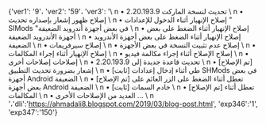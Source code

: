 {'ver1': '9'، 'ver2': '59'، 'ver3': '\ n • تحديث لنسخة الماركت 2.20.193.9 \ n • إصلاح ظهور إشعار بإصداره تحديث \ n • إصلاح الإنهيار أثناء الدخول للإعدادات " SIMods "في بعض أجهزة أندرويد الضعيفة \ n • إصلاح الإنهيار أثناء الضغط على بعض أجهزة الأندرويد الضعيفة \ n • إصلاح الإنهيار أثناء الضغط على بعض أجهزة الأندرويد الضعيفة \ n • إصلاح سيرفريمات \ n • إصلاح عدم تثبيت النسخة في بعض الأجهزة \ n • إصلاح الإنهيار أثناء إجراء المكالمات \ n • إصلاح الإصلاح أثناء إجراء مكالمة فيديو \ n • إصلاحات إصلاحات أخرى \ n • تحديث قاعدة جديدة إلى 2.20.193.9 \ n • [تم الإصلاح] إشعار بضرورة تحديث التطبيق \ n • [ثابت] طي أثناء إدخال إعدادات SHMods في بعض أجهزة Android الضعيفة \ n • [تم الإصلاح] تعطل أثناء الضغط على الزر العائم على بعض أجهزة Android الضعيفة \ n • [ثابت] خادم السمات \ n • [تم الإصلاح] تعطل أثناء المكالمات \ n • العديد من الإصلاحات الأخرى ... \ n '،'dli':'https://ahmadali8.blogspot.com/2019/03/blog-post.html', 'exp346':'1', 'exp347':'150'}
